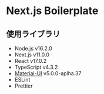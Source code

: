 # Next.js Boilerplate
## 使用ライブラリ
- Node.js v16.2.0
- Next.js v11.0.0
- React v17.0.2
- TypeScript v4.3.2
- [Material-UI](https://material-ui.com/) v5.0.0-aplha.37
- ESLint
- Prettier
